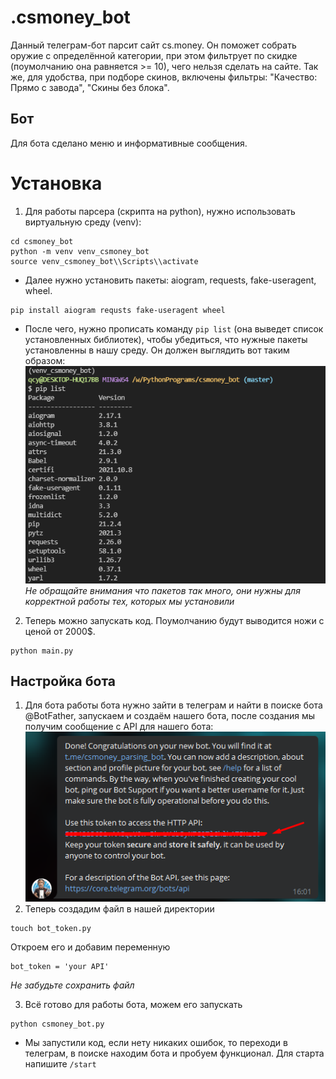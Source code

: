 # .csmoney_bot
Данный телеграм-бот парсит сайт cs.money. Он поможет собрать оружие с определённой категории, при этом фильтрует по скидке (поумолчанию она равняется >= 10), чего нельзя сделать на сайте. Так же, для удобства, при подборе скинов, включены фильтры: "Качество: Прямо с завода", "Скины без блока".
## Бот
Для бота сделано меню и информативные сообщения.
# Установка 
1. Для работы парсера (скрипта на python), нужно использовать виртуальную среду (venv):
```
cd csmoney_bot
python -m venv venv_csmoney_bot
source venv_csmoney_bot\\Scripts\\activate
```
- Далее нужно установить пакеты: aiogram, requests, fake-useragent, wheel.
```
pip install aiogram requsts fake-useragent wheel
```
- После чего, нужно прописать команду ``` pip list ``` (она выведет список установленных библиотек), чтобы убедиться, что нужные пакеты установленны в нашу среду. Он должен выглядить вот таким образом: 
![pip list](/assets/images/pip_list.png)   
*Не обращайте внимания что пакетов так много, они нужны для корректной работы тех, которых мы установили* 

2. Теперь можно запускать код. Поумолчанию будут выводится ножи с ценой от 2000$.
```
python main.py
```
## Настройка бота
1. Для бота работы бота нужно зайти в телеграм и найти в поиске бота @BotFather, запускаем и создаём нашего бота, после создания мы получим сообщение с API для нашего бота:  
![bot api](/assets/images/bot_api.png)  
2. Теперь создадим файл в нашей директории
```
touch bot_token.py
```
Откроем его и добавим переменную
```
bot_token = 'your API'
```
*Не забудьте сохранить файл*  

3. Всё готово для работы бота, можем его запускать
```
python csmoney_bot.py
```
- Мы запустили код, если нету никаких ошибок, то переходи в телеграм, в поиске находим бота и пробуем функционал. Для старта напишите ```/start```
